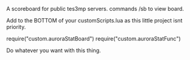 A scoreboard for public tes3mp servers.
commands /sb to view board.

Add to the BOTTOM of your customScripts.lua
as this little project isnt priority.

require("custom.auroraStatBoard")
require("custom.auroraStatFunc")



Do whatever you want with this thing.
